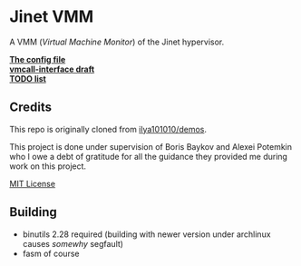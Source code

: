 # Jinet VMM

A VMM (*Virtual Machine Monitor*) of the Jinet hypervisor.

[**The config file**](doc/config.md)<br>
[**vmcall-interface draft**](doc/vmcall.md)<br>
[**TODO list**](doc/todo.md)<br>

## Credits

This repo is originally cloned from [ilya101010/demos](https://github.com/ilya101010/demos).

This project is done under supervision of Boris Baykov and Alexei Potemkin who I owe a debt of gratitude for all the guidance they provided me during work on this project.

[MIT License](license)

## Building

* binutils 2.28 required (building with newer version under archlinux causes *somewhy* segfault)
* fasm of course
